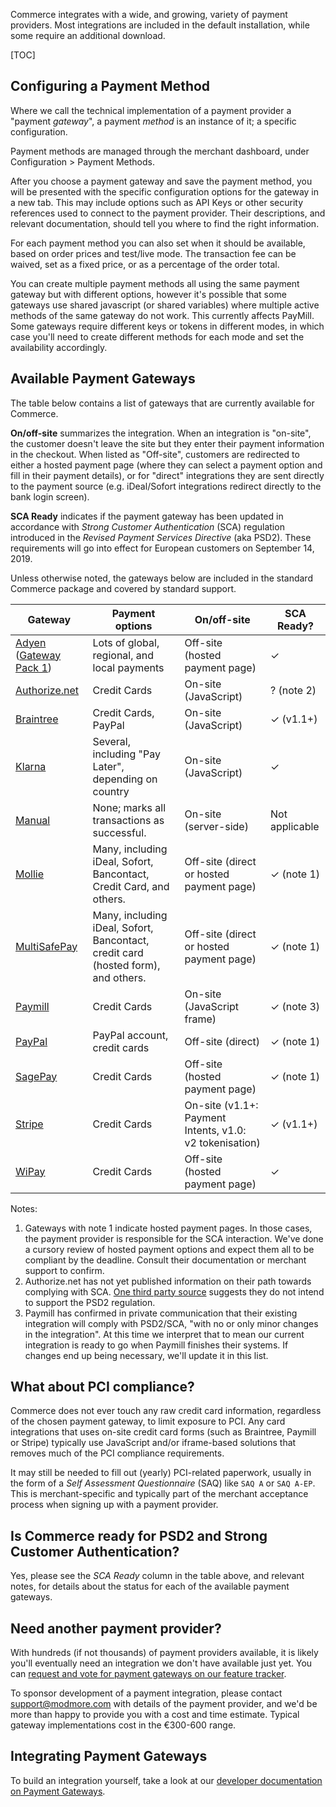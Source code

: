 Commerce integrates with a wide, and growing, variety of payment providers. Most integrations are included in the default installation, while some require an additional download.

[TOC]

## Configuring a Payment Method

Where we call the technical implementation of a payment provider a "payment _gateway_", a payment _method_ is an instance of it; a specific configuration.

Payment methods are managed through the merchant dashboard, under Configuration > Payment Methods. 

After you choose a payment gateway and save the payment method, you will be presented with the specific configuration options for the gateway in a new tab. This may include options such as API Keys or other security references used to connect to the payment provider. Their descriptions, and relevant documentation, should tell you where to find the right information.

For each payment method you can also set when it should be available, based on order prices and test/live mode. The transaction fee can be waived, set as a fixed price, or as a percentage of the order total.

You can create multiple payment methods all using the same payment gateway but with different options, however it's possible that some gateways use shared javascript (or shared variables) where multiple active methods of the same gateway do not work. This currently affects PayMill. Some gateways require different keys or tokens in different modes, in which case you'll need to create different methods for each mode and set the availability accordingly.

## Available Payment Gateways

The table below contains a list of gateways that are currently available for Commerce. 

**On/off-site** summarizes the integration. When an integration is "on-site", the customer doesn't leave the site but they enter their payment information in the checkout. When listed as "Off-site", customers are redirected to either a hosted payment page (where they can select a payment option and fill in their payment details), or for "direct" integrations they are sent directly to the payment source (e.g. iDeal/Sofort integrations redirect directly to the bank login screen). 

**SCA Ready** indicates if the payment gateway has been updated in accordance with _Strong Customer Authentication_ (SCA) regulation introduced in the _Revised Payment Services Directive_ (aka PSD2). These requirements will go into effect for European customers on September 14, 2019. 

Unless otherwise noted, the gateways below are included in the standard Commerce package and covered by standard support. 

| Gateway | Payment options | On/off-site | SCA Ready? |
|---|---|---|---|
| [Adyen](Adyen_hpp) ([Gateway Pack 1](../Modules/Payments/GatewayPack1)) | Lots of global, regional, and local payments | Off-site (hosted payment page) | ✓ |
| [Authorize.net](Authorize.net) | Credit Cards | On-site (JavaScript) | ? (note 2) |
| [Braintree](Braintree) | Credit Cards, PayPal | On-site (JavaScript)  | ✓ (v1.1+) |
| [Klarna](Klarna) | Several, including "Pay Later", depending on country | On-site (JavaScript) | ✓ |
| [Manual](Manual) | None; marks all transactions as successful. | On-site (server-side) | Not applicable |
| [Mollie](Mollie) | Many, including iDeal, Sofort, Bancontact, Credit Card, and others. | Off-site (direct or hosted payment page) | ✓ (note 1) |
| [MultiSafePay](MultiSafePay) | Many, including iDeal, Sofort, Bancontact, credit card (hosted form), and others. | Off-site (direct or hosted payment page) | ✓ (note 1) |
| [Paymill](Paymill) | Credit Cards | On-site (JavaScript frame) | ✓ (note 3) |
| [PayPal](PayPal) | PayPal account, credit cards | Off-site (direct) | ✓ (note 1) |
| [SagePay](SagePay) | Credit Cards | Off-site (hosted payment page) | ✓ (note 1) |
| [Stripe](Stripe) | Credit Cards |  On-site (v1.1+: Payment Intents, v1.0: v2 tokenisation) | ✓ (v1.1+) |
| [WiPay](WiPay) | Credit Cards | Off-site (hosted payment page) | ✓ |

Notes:

1. Gateways with note 1 indicate hosted payment pages. In those cases, the payment provider is responsible for the SCA interaction. We've done a cursory review of hosted payment options and expect them all to be compliant by the deadline. Consult their documentation or merchant support to confirm.
2. Authorize.net has not yet published information on their path towards complying with SCA. [One third party source](https://www.paywithbolt.com/psd2-sca-3d-secure-2-eva/) suggests they do not intend to support the PSD2 regulation.
3. Paymill has confirmed in private communication that their existing integration will comply with PSD2/SCA, "with no or only minor changes in the integration". At this time we interpret that to mean our current integration is ready to go when Paymill finishes their systems. If changes end up being necessary, we'll update it in this list.

## What about PCI compliance?

Commerce does not ever touch any raw credit card information, regardless of the chosen payment gateway, to limit exposure to PCI. Any card integrations that uses on-site credit card forms (such as Braintree, Paymill or Stripe) typically use JavaScript and/or iframe-based solutions that removes much of the PCI compliance requirements.

It may still be needed to fill out (yearly) PCI-related paperwork, usually in the form of a _Self Assessment Questionnaire_ (SAQ) like `SAQ A` or `SAQ A-EP`. This is merchant-specific and typically part of the merchant acceptance process when signing up with a payment provider. 

## Is Commerce ready for PSD2 and Strong Customer Authentication?

Yes, please see the _SCA Ready_ column in the table above, and relevant notes, for details about the status for each of the available payment gateways.

## Need another payment provider?

With hundreds (if not thousands) of payment providers available, it is likely you'll eventually need an integration we don't have available just yet. You can [request and vote for payment gateways on our feature tracker](https://ideas.modmore.com/?tags=commerce-gateways).

To sponsor development of a payment integration, please contact support@modmore.com with details of the payment provider, and we'd be more than happy to provide you with a cost and time estimate. Typical gateway implementations cost in the €300-600 range. 

## Integrating Payment Gateways

To build an integration yourself, take a look at our [developer documentation on Payment Gateways](../Developer/Payment_Gateways). 

